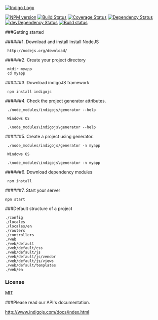 [![Indigo Logo](http://www.indigojs.com/img/smallogo.png)](http://indigojs.com/)


[![NPM version](https://badge.fury.io/js/indigojs.svg?1.1.11)](http://badge.fury.io/js/indigojs) [![Build Status](https://api.travis-ci.org/dgofman/indigojs.svg?branch=master)](https://travis-ci.org/dgofman/indigojs) [![Coverage Status](https://coveralls.io/repos/dgofman/indigojs/badge.svg?branch=master)](https://coveralls.io/r/dgofman/indigojs?branch=master) [![Dependency Status](https://david-dm.org/dgofman/indigojs.svg?1.1.11)](https://david-dm.org/dgofman/indigojs) [![devDependency Status](https://david-dm.org/dgofman/indigojs/dev-status.svg?1.1.11)](https://david-dm.org/dgofman/indigojs#info=devDependencies) [![Build status](https://ci.appveyor.com/api/projects/status/7wyiswf86a9inmju?svg=true)](https://ci.appveyor.com/project/dgofman/indigojs)



###Getting started

######1. Download and install Install NodeJS

```
 http://nodejs.org/download/
```

######2. Create your project directory

```
 mkdir myapp
 cd myapp
```

######3. Download indigoJS framework

```
 npm install indigojs
```

######4. Check the project generator attributes.

```
 ./node_modules/indigojs/generator --help

 Windows OS

 .\node_modules\indigojs\generator --help
```

######5. Create a project using generator.

```
 ./node_modules/indigojs/generator -n myapp

 Windows OS

 .\node_modules\indigojs\generator -n myapp
```

######6. Download dependency modules

```
 npm install
```

######7. Start your server

```
npm start
```

###Default structure of a project

```
./config
./locales
./locales/en
./routers
./controllers
./web
./web/default
./web/default/css
./web/default/js
./web/default/js/vendor
./web/default/js/views
./web/default/templates
./web/en
```

### License

[MIT](http://opensource.org/licenses/mit-license.php)

###Please read our API's documentation.

http://www.indigojs.com/docs/index.html